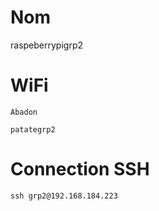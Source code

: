 # Nom

raspeberrypigrp2

# WiFi

`Abadon`

`patategrp2`

# Connection SSH

`ssh grp2@192.168.184.223`
